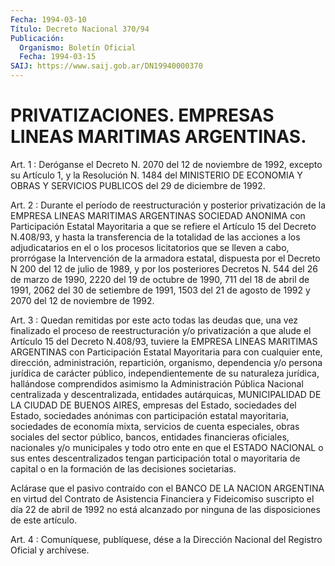 ```yaml
---
Fecha: 1994-03-10
Título: Decreto Nacional 370/94
Publicación:
  Organismo: Boletín Oficial
  Fecha: 1994-03-15
SAIJ: https://www.saij.gob.ar/DN19940000370
---
```

# PRIVATIZACIONES. EMPRESAS LINEAS MARITIMAS ARGENTINAS.

<a id="1"></a>
Art.  1  : Deróganse el Decreto N. 2070 del 12 de noviembre de 1992,  excepto  su   Artículo  1,  y  la  Resolución  N.  1484  del MINISTERIO DE ECONOMIA  Y  OBRAS  Y  SERVICIOS  PUBLICOS  del 29 de diciembre de 1992.

<a id="2"></a>
Art.  2  :  Durante el período de reestructuración y posterior privatización de la  EMPRESA  LINEAS  MARITIMAS ARGENTINAS SOCIEDAD ANONIMA con Participación Estatal Mayoritaria  a  que se refiere el Artículo  15 del Decreto N.408/93, y hasta la transferencia  de  la totalidad de  las  acciones  a  los  adjudicatarios  en  el  o  los procesos    licitatorios  que  se  lleven  a  cabo,  prorrógase  la Intervención  de  la  armadora  estatal, dispuesta por el Decreto N 200 del 12 de julio de 1989, y por  los posteriores Decretos N. 544 del 26 de marzo de 1990, 2220 del 19  de  octubre  de 1990, 711 del 18 de abril de 1991, 2062 del 30 de setiembre de 1991,  1503 del 21 de agosto de 1992 y 2070 del 12 de noviembre de 1992.

<a id="3"></a>
Art.  3 : Quedan remitidas por este acto todas las deudas que, una vez finalizado el proceso de reestructuración y/o privatización  a  que  alude  el  Artículo 15 del Decreto N.408/93, tuviere la EMPRESA LINEAS MARITIMAS  ARGENTINAS  con  Participación Estatal Mayoritaria para con cualquier ente, dirección, administración,  repartición,  organismo,  dependencia y/o  persona jurídica de carácter público, independientemente  de  su naturaleza jurídica,    hallándose  comprendidos  asimismo  la  Administración Pública  Nacional    centralizada    y  descentralizada,  entidades autárquicas, MUNICIPALIDAD DE LA CIUDAD  DE  BUENOS AIRES, empresas del  Estado,  sociedades  del  Estado,  sociedades    anónimas  con participación  estatal  mayoritaria, sociedades de economía  mixta, servicios de cuenta especiales,  obras sociales del sector público, bancos, entidades financieras oficiales, nacionales y/o municipales y todo otro ente en que  el ESTADO NACIONAL o sus entes descentralizados  tengan  participación   total  o  mayoritaria  de capital  o  en  la  formación  de  las decisiones  societarias.

Aclárase  que  el  pasivo contraído con  el  BANCO  DE  LA  NACION ARGENTINA  en  virtud  del  Contrato  de  Asistencia  Financiera  y Fideicomiso suscripto el  día 22 de abril de 1992 no está alcanzado por ninguna de las disposiciones de este artículo.

<a id="4"></a>
Art. 4 : Comuníquese, publíquese, dése a la Dirección Nacional del Registro Oficial y archívese.